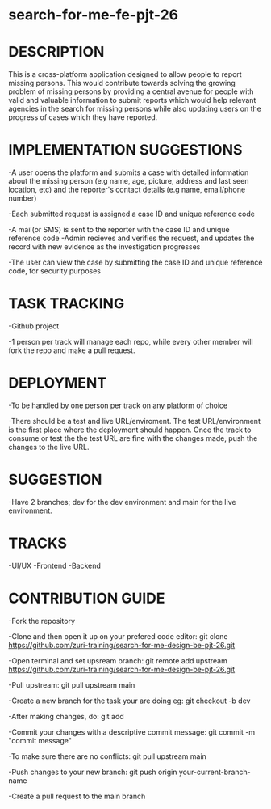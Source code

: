 # search-for-me-fe-pjt-26

# DESCRIPTION
This is a cross-platform application designed to allow people to report missing persons. This would contribute towards solving the growing problem of missing persons by providing a central avenue for people with valid and valuable information to submit reports which would help relevant agencies in the search for missing persons while also updating users on the progress of cases which they have reported.

# IMPLEMENTATION SUGGESTIONS
-A user opens the platform and submits a case with detailed information about the missing person (e.g name, age, picture, address and last seen location, etc) and the reporter's contact details (e.g name, email/phone number) 

-Each submitted request is assigned a case ID and unique reference code 

-A mail(or SMS) is sent to the reporter with the case ID and unique reference code -Admin recieves and verifies the request, and updates the record with new evidence as the investigation progresses 

-The user can view the case by submitting the case ID and unique reference code, for security purposes

# TASK TRACKING
-Github project 

-1 person per track will manage each repo, while every other member will fork the repo and make a pull request.

# DEPLOYMENT
-To be handled by one person per track on any platform of choice 

-There should be a test and live URL/enviroment. The test URL/environment is the first place where the deployment should happen. Once the track to consume or test the the test URL are fine with the changes made, push the changes to the live URL.

# SUGGESTION
-Have 2 branches; dev for the dev environment and main for the live environment.

# TRACKS
-UI/UX -Frontend -Backend

# CONTRIBUTION GUIDE
-Fork the repository

-Clone and then open it up on your prefered code editor: git clone https://github.com/zuri-training/search-for-me-design-be-pjt-26.git

-Open terminal and set upsream branch: git remote add upstream https://github.com/zuri-training/search-for-me-design-be-pjt-26.git

-Pull upstream: git pull upstream main

-Create a new branch for the task your are doing eg: git checkout -b dev

-After making changes, do: git add

-Commit your changes with a descriptive commit message: git commit -m "commit message"

-To make sure there are no conflicts: git pull upstream main

-Push changes to your new branch: git push origin your-current-branch-name

-Create a pull request to the main branch
